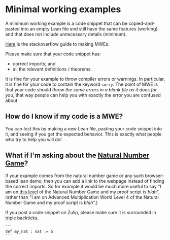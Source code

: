 # Minimal working examples

A minimum working example is a code snippet that can be copied-and-pasted into an empty Lean file and still have the same features (working) and that does not include unnecessary details (minimum).

[Here](https://stackoverflow.com/help/minimal-reproducible-example) is the stackoverflow guide to making MWEs.

Please make sure that your code snippet has:

- correct imports; and
- all the relevant definitions / theorems.

It is fine for your example to throw compiler errors or warnings. In particular, it is fine for your code to contain the keyword `sorry`. The point of MWE is that your code should *throw the same errors in a blank file as it does for you*, that way people can help you with exactly the error you are confused about.

## How do I know if my code is a MWE?

You can *test* this by making a new Lean file, pasting your code snippet into it, and seeing if you get the expected behavior. This is exactly what people who try to help you will do!
 

## What if I'm asking about the [Natural Number Game](https://wwwf.imperial.ac.uk/~buzzard/xena/natural_number_game/)?
If your example comes from the natural number game or any such browser-based lean demo, then you can add a link to the webpage instead of finding the correct imports. So for example it would be much more useful to say "I am on [this level](https://wwwf.imperial.ac.uk/~buzzard/xena/natural_number_game/?world=9&level=4) of the Natural Number Game and my proof script is _blah_", rather than "I am on Advanced Multiplication World Level 4 of the Natural Number Game and my proof script is _blah_".)

If you post a code snippet on Zulip, please make sure it is surrounded in triple backticks.

````text
```
def my_nat : nat := 5
```
````

